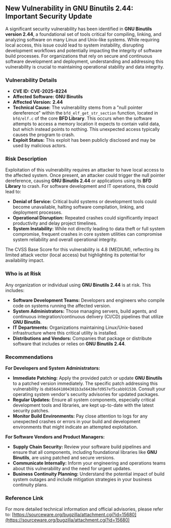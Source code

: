 ## New Vulnerability in GNU Binutils 2.44: Important Security Update

A significant security vulnerability has been identified in **GNU Binutils version 2.44**, a foundational set of tools critical for compiling, linking, and analyzing software on many Linux and Unix-like systems. While requiring local access, this issue could lead to system instability, disrupting development workflows and potentially impacting the integrity of software build processes. For organizations that rely on secure and continuous software development and deployment, understanding and addressing this vulnerability is crucial to maintaining operational stability and data integrity.

### Vulnerability Details

*   **CVE ID:** **CVE-2025-8224**
*   **Affected Software:** **GNU Binutils**
*   **Affected Version:** **2.44**
*   **Technical Cause:** The vulnerability stems from a "null pointer dereference" within the `bfd_elf_get_str_section` function, located in `bfd/elf.c` of the core **BFD Library**. This occurs when the software attempts to access a memory location it expects to contain valid data, but which instead points to nothing. This unexpected access typically causes the program to crash.
*   **Exploit Status:** This exploit has been publicly disclosed and may be used by malicious actors.

### Risk Description

Exploitation of this vulnerability requires an attacker to have local access to the affected system. Once present, an attacker could trigger the null pointer dereference, causing **GNU Binutils 2.44** or applications using its **BFD Library** to crash. For software development and IT operations, this could lead to:

*   **Denial of Service:** Critical build systems or development tools could become unavailable, halting software compilation, linking, and deployment processes.
*   **Operational Disruption:** Repeated crashes could significantly impact productivity and delay project timelines.
*   **System Instability:** While not directly leading to data theft or full system compromise, frequent crashes in core system utilities can compromise system reliability and overall operational integrity.

The CVSS Base Score for this vulnerability is 4.8 (MEDIUM), reflecting its limited attack vector (local access) but highlighting its potential for availability impact.

### Who is at Risk

Any organization or individual using **GNU Binutils 2.44** is at risk. This includes:

*   **Software Development Teams:** Developers and engineers who compile code on systems running the affected version.
*   **System Administrators:** Those managing servers, build agents, and continuous integration/continuous delivery (CI/CD) pipelines that utilize **GNU Binutils**.
*   **IT Departments:** Organizations maintaining Linux/Unix-based infrastructure where this critical utility is installed.
*   **Distributions and Vendors:** Companies that package or distribute software that includes or relies on **GNU Binutils 2.44**.

### Recommendations

**For Developers and System Administrators:**

*   **Immediate Patching:** Apply the provided patch or update **GNU Binutils** to a patched version immediately. The specific patch addressing this vulnerability is `db856d41004301b3a56438efd957ef5cabb91530`. Consult your operating system vendor's security advisories for updated packages.
*   **Regular Updates:** Ensure all system components, especially critical development tools and libraries, are kept up-to-date with the latest security patches.
*   **Monitor Build Environments:** Pay close attention to logs for any unexpected crashes or errors in your build and development environments that might indicate an attempted exploitation.

**For Software Vendors and Product Managers:**

*   **Supply Chain Security:** Review your software build pipelines and ensure that all components, including foundational libraries like **GNU Binutils**, are using patched and secure versions.
*   **Communicate Internally:** Inform your engineering and operations teams about this vulnerability and the need for urgent updates.
*   **Business Continuity Planning:** Understand the potential impact of build system outages and include mitigation strategies in your business continuity plans.

### Reference Link

For more detailed technical information and official advisories, please refer to:
[https://sourceware.org/bugzilla/attachment.cgi?id=15680](https://sourceware.org/bugzilla/attachment.cgi?id=15680)
